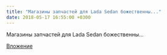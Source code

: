 ```yaml
---
title: "Магазины запчастей для Lada Sedan божественны..."
date: 2018-05-17 16:55:00 +0300
---
```


Магазины запчастей для Lada Sedan божественны...

[Вложение](/assets/vk_photos/2/iMcnWaByHWM.jpg)
